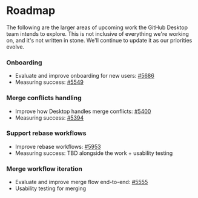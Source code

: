 # Roadmap

The following are the larger areas of upcoming work the GitHub Desktop team intends to explore. This is not inclusive of everything we're working on, and it's not written in stone. We'll continue to update it as our priorities evolve.

### Onboarding
  
- Evaluate and improve onboarding for new users: [#5686](https://github.com/desktop/desktop/issues/5686)
- Measuring success: [#5549](https://github.com/desktop/desktop/issues/5549)
  
### Merge conflicts handling

- Improve how Desktop handles merge conflicts: [#5400](https://github.com/desktop/desktop/issues/5400)
- Measuring success: [#5394](https://github.com/desktop/desktop/issues/5394)

### Support rebase workflows

- Improve rebase workflows: [#5953](https://github.com/desktop/desktop/issues/5953)
- Measuring success: TBD alongside the work + usability testing
  
### Merge workflow iteration

- Evaluate and improve merge flow end-to-end: [#5555](https://github.com/desktop/desktop/issues/5555)
- Usability testing for merging
